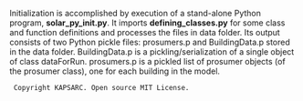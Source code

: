 
Initialization is accomplished by execution of a stand-alone Python program, **solar_py_init.py**.  It imports **defining_classes.py** for some class and function definitions and processes the files in data folder. Its output consists of two Python pickle files: prosumers.p and BuildingData.p stored in the data folder. BuildingData.p is a pickling/serialization of a single object of class dataForRun. prosumers.p is a pickled list of prosumer objects (of the prosumer class), one for each building in the model.




```
 Copyright KAPSARC. Open source MIT License.
```